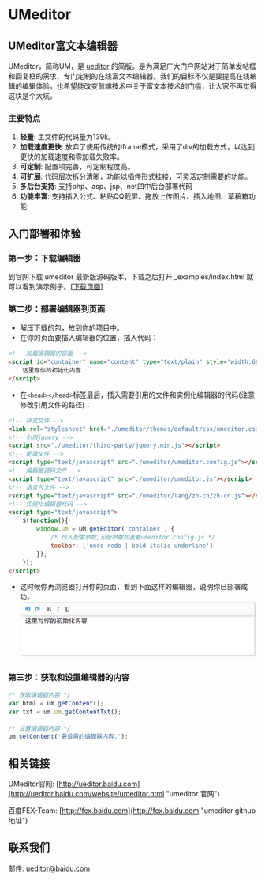 UMeditor
=======

## UMeditor富文本编辑器 ##

UMeditor，简称UM，是 [ueditor](http://ueditor.baidu.com) 的简版。是为满足广大门户网站对于简单发帖框和回复框的需求，专门定制的在线富文本编辑器。我们的目标不仅是要提高在线编辑的编辑体验，也希望能改变前端技术中关于富文本技术的门槛，让大家不再觉得这块是个大坑。

### 主要特点 ###

1. **轻量**: 主文件的代码量为139k。
2. **加载速度更快**: 放弃了使用传统的iframe模式，采用了div的加载方式，以达到更快的加载速度和零加载失败率。
2. **可定制**: 配置项完善，可定制程度高。
2. **可扩展**: 代码层次拆分清晰，功能以插件形式挂接，可灵活定制需要的功能。
3. **多后台支持**: 支持php、asp、jsp、net四中后台部署代码
4. **功能丰富**: 支持插入公式、粘贴QQ截屏、拖放上传图片、插入地图、草稿箱功能

## 入门部署和体验 ##

### 第一步：下载编辑器 ###

到官网下载 umeditor 最新版源码版本，下载之后打开 _examples/index.html 就可以看到演示例子。[[下载页面]](http://ueditor.baidu.com/website/download.html#mini "下载页面") 

### 第二步：部署编辑器到页面 ###

* 解压下载的包，放到你的项目中。
* 在你的页面要插入编辑器的位置，插入代码：
```html
<!-- 加载编辑器的容器 -->
<script id="container" name="content" type="text/plain" style="width:600px;height:200px;">
    这里写你的初始化内容
</script>
```
* 在```<head></head>```标签最后，插入需要引用的文件和实例化编辑器的代码(注意修改引用文件的路径)：
```html
<!-- 样式文件 -->
<link rel="stylesheet" href="./umeditor/themes/default/css/umeditor.css">
<!-- 引用jquery -->
<script src="./umeditor/third-party/jquery.min.js"></script>
<!-- 配置文件 -->
<script type="text/javascript" src="./umeditor/umeditor.config.js"></script>
<!-- 编辑器源码文件 -->
<script type="text/javascript" src="./umeditor/umeditor.js"></script>
<!-- 语言包文件 -->
<script type="text/javascript" src="./umeditor/lang/zh-cn/zh-cn.js"></script>
<!-- 实例化编辑器代码 -->
<script type="text/javascript">
    $(function(){
        window.um = UM.getEditor('container', {
        	/* 传入配置参数,可配参数列表看umeditor.config.js */
            toolbar: ['undo redo | bold italic underline']
        });
    });
</script>
```
* 这时候你再浏览器打开你的页面，看到下面这样的编辑器，说明你已部署成功。
![部署成功](_doc/images/render-editor.png)

### 第三步：获取和设置编辑器的内容 ###

```javascript
/* 获取编辑器内容 */
var html = um.getContent();
var txt = um.um.getContentTxt();

/* 设置编辑器内容 */
um.setContent('要设置的编辑器内容.');
```

## 相关链接 ##

UMeditor官网: [http://ueditor.baidu.com](http://ueditor.baidu.com/website/umeditor.html "umeditor 官网")

百度FEX-Team: [http://fex.baidu.com](http://fex.baidu.com "umeditor github 地址")

## 联系我们 ##

邮件: [ueditor@baidu.com](mailto://email:ueditor@baidu.com "发邮件给百度f3开发组")
